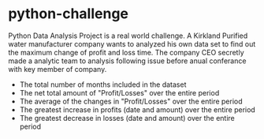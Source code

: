 # python-challenge
Python Data Analysis Project is a real world 
challenge. A Kirkland Purified water manufacturer company wants to analyzed his own data set to find out the maximum change of profit and loss time. The company CEO secretly made a analytic team to analysis following issue before anual conferance with key member of company. 

* The total number of months included in the dataset
* The net total amount of "Profit/Losses" over the entire period
* The average of the changes in "Profit/Losses" over the entire period
* The greatest increase in profits (date and amount) over the entire period
* The greatest decrease in losses (date and amount) over the entire period
